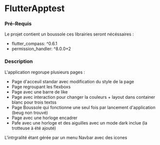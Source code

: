 # FlutterApptest


### Pré-Requis
Le projet contient un boussole ces librairies seront nécéssaires :
- flutter_compass: ^0.6.1
- permission_handler: ^8.0.0+2

### Description
L'application regorupe plusieurs pages : 

- Page d'acceuil standar avec modification du style de la page
- Page regroupant les flexboxs
- Page avec une barre de like 
- Page avec interaction pour changer la couleurs + layout dans container blanc pour trois textss
- Page Boussole qui fonctionne une seul fois par lancement d'application (beug non trouvé)
- Page avec une horloge encadrer
- Pafe avec une horloge et des aiguilles avec un mode dark inclue (la trotteuse à été ajouté)

L'intrgralité étant gérée par un menu Navbar avec des icones 
